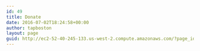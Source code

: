 ```yaml
---
id: 49
title: Donate
date: 2016-07-02T18:24:58+00:00
author: tapboston
layout: page
guid: http://ec2-52-40-245-133.us-west-2.compute.amazonaws.com/?page_id=49
---
```


